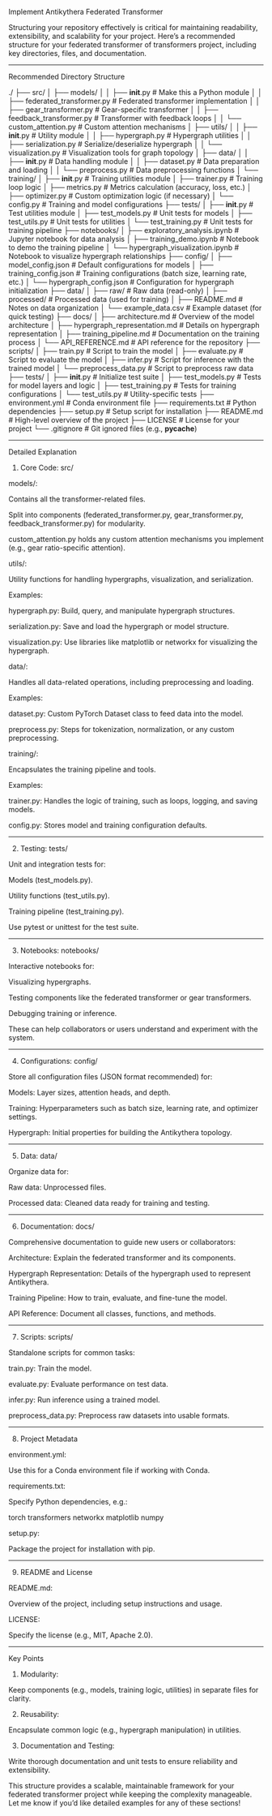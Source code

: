 Implement Antikythera Federated Transformer

Structuring your repository effectively is critical for maintaining readability, extensibility, and scalability for your project.
Here’s a recommended structure for your federated transformer of transformers project, including key directories, files, and documentation.


---

Recommended Directory Structure

./
├── src/
│   ├── models/
│   │   ├── __init__.py                # Make this a Python module
│   │   ├── federated_transformer.py  # Federated transformer implementation
│   │   ├── gear_transformer.py       # Gear-specific transformer
│   │   ├── feedback_transformer.py   # Transformer with feedback loops
│   │   └── custom_attention.py       # Custom attention mechanisms
│   ├── utils/
│   │   ├── __init__.py               # Utility module
│   │   ├── hypergraph.py             # Hypergraph utilities
│   │   ├── serialization.py          # Serialize/deserialize hypergraph
│   │   └── visualization.py          # Visualization tools for graph topology
│   ├── data/
│   │   ├── __init__.py               # Data handling module
│   │   ├── dataset.py                # Data preparation and loading
│   │   └── preprocess.py             # Data preprocessing functions
│   └── training/
│       ├── __init__.py               # Training utilities module
│       ├── trainer.py                # Training loop logic
│       ├── metrics.py                # Metrics calculation (accuracy, loss, etc.)
│       ├── optimizer.py              # Custom optimization logic (if necessary)
│       └── config.py                 # Training and model configurations
├── tests/
│   ├── __init__.py                   # Test utilities module
│   ├── test_models.py                # Unit tests for models
│   ├── test_utils.py                 # Unit tests for utilities
│   └── test_training.py              # Unit tests for training pipeline
├── notebooks/
│   ├── exploratory_analysis.ipynb    # Jupyter notebook for data analysis
│   ├── training_demo.ipynb           # Notebook to demo the training pipeline
│   └── hypergraph_visualization.ipynb # Notebook to visualize hypergraph relationships
├── config/
│   ├── model_config.json             # Default configurations for models
│   ├── training_config.json          # Training configurations (batch size, learning rate, etc.)
│   └── hypergraph_config.json        # Configuration for hypergraph initialization
├── data/
│   ├── raw/                          # Raw data (read-only)
│   ├── processed/                    # Processed data (used for training)
│   ├── README.md                     # Notes on data organization
│   └── example_data.csv              # Example dataset (for quick testing)
├── docs/
│   ├── architecture.md               # Overview of the model architecture
│   ├── hypergraph_representation.md  # Details on hypergraph representation
│   ├── training_pipeline.md          # Documentation on the training process
│   └── API_REFERENCE.md              # API reference for the repository
├── scripts/
│   ├── train.py                      # Script to train the model
│   ├── evaluate.py                   # Script to evaluate the model
│   ├── infer.py                      # Script for inference with the trained model
│   └── preprocess_data.py            # Script to preprocess raw data
├── tests/
│   ├── __init__.py                   # Initialize test suite
│   ├── test_models.py                # Tests for model layers and logic
│   ├── test_training.py              # Tests for training configurations
│   └── test_utils.py                 # Utility-specific tests
├── environment.yml                   # Conda environment file
├── requirements.txt                  # Python dependencies
├── setup.py                          # Setup script for installation
├── README.md                         # High-level overview of the project
├── LICENSE                           # License for your project
└── .gitignore                        # Git ignored files (e.g., __pycache__)


---

Detailed Explanation

1. Core Code: src/

models/:

Contains all the transformer-related files.

Split into components (federated_transformer.py, gear_transformer.py, feedback_transformer.py) for modularity.

custom_attention.py holds any custom attention mechanisms you implement (e.g., gear ratio-specific attention).


utils/:

Utility functions for handling hypergraphs, visualization, and serialization.

Examples:

hypergraph.py: Build, query, and manipulate hypergraph structures.

serialization.py: Save and load the hypergraph or model structure.

visualization.py: Use libraries like matplotlib or networkx for visualizing the hypergraph.



data/:

Handles all data-related operations, including preprocessing and loading.

Examples:

dataset.py: Custom PyTorch Dataset class to feed data into the model.

preprocess.py: Steps for tokenization, normalization, or any custom preprocessing.



training/:

Encapsulates the training pipeline and tools.

Examples:

trainer.py: Handles the logic of training, such as loops, logging, and saving models.

config.py: Stores model and training configuration defaults.





---

2. Testing: tests/

Unit and integration tests for:

Models (test_models.py).

Utility functions (test_utils.py).

Training pipeline (test_training.py).


Use pytest or unittest for the test suite.



---

3. Notebooks: notebooks/

Interactive notebooks for:

Visualizing hypergraphs.

Testing components like the federated transformer or gear transformers.

Debugging training or inference.


These can help collaborators or users understand and experiment with the system.



---

4. Configurations: config/

Store all configuration files (JSON format recommended) for:

Models: Layer sizes, attention heads, and depth.

Training: Hyperparameters such as batch size, learning rate, and optimizer settings.

Hypergraph: Initial properties for building the Antikythera topology.



---

5. Data: data/

Organize data for:

Raw data: Unprocessed files.

Processed data: Cleaned data ready for training and testing.



---

6. Documentation: docs/

Comprehensive documentation to guide new users or collaborators:

Architecture: Explain the federated transformer and its components.

Hypergraph Representation: Details of the hypergraph used to represent Antikythera.

Training Pipeline: How to train, evaluate, and fine-tune the model.

API Reference: Document all classes, functions, and methods.



---

7. Scripts: scripts/

Standalone scripts for common tasks:

train.py: Train the model.

evaluate.py: Evaluate performance on test data.

infer.py: Run inference using a trained model.

preprocess_data.py: Preprocess raw datasets into usable formats.



---

8. Project Metadata

environment.yml:

Use this for a Conda environment file if working with Conda.


requirements.txt:

Specify Python dependencies, e.g.:

torch
transformers
networkx
matplotlib
numpy


setup.py:

Package the project for installation with pip.




---

9. README and License

README.md:

Overview of the project, including setup instructions and usage.


LICENSE:

Specify the license (e.g., MIT, Apache 2.0).




---

Key Points

1. Modularity:

Keep components (e.g., models, training logic, utilities) in separate files for clarity.



2. Reusability:

Encapsulate common logic (e.g., hypergraph manipulation) in utilities.



3. Documentation and Testing:

Write thorough documentation and unit tests to ensure reliability and extensibility.




This structure provides a scalable, maintainable framework for your federated transformer project while keeping the complexity manageable. Let me know if you’d like detailed examples for any of these sections!

